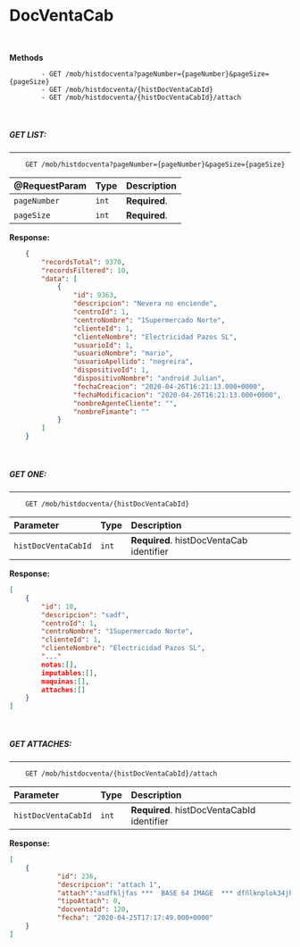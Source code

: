 # DocVentaCab

&nbsp;
&nbsp;

**Methods**
```
        - GET /mob/histdocventa?pageNumber={pageNumber}&pageSize={pageSize}
        - GET /mob/histdocventa/{histDocVentaCabId}
        - GET /mob/histdocventa/{histDocVentaCabId}/attach
```
&nbsp;
&nbsp;
&nbsp;
##### __GET LIST:__
---
```
    GET /mob/histdocventa?pageNumber={pageNumber}&pageSize={pageSize}
```
| @RequestParam | Type | Description |
| :--- | :--- | :--- |
| `pageNumber` | `int` | **Required**. |
| `pageSize` | `int` | **Required**.  |
**Response:**
```json    
    {
        "recordsTotal": 9370,
        "recordsFiltered": 10,
        "data": [
            {
                "id": 9363,
                "descripcion": "Nevera no enciende",
                "centroId": 1,
                "centroNombre": "1Supermercado Norte",
                "clienteId": 1,
                "clienteNombre": "Electricidad Pazos SL",
                "usuarioId": 1,
                "usuarioNombre": "mario",
                "usuarioApellido": "negreira",
                "dispositivoId": 1,
                "dispositivoNombre": "android Julian",
                "fechaCreacion": "2020-04-26T16:21:13.000+0000",
                "fechaModificacion": "2020-04-26T16:21:13.000+0000",
                "nombreAgenteCliente": "",
                "nombreFimante": ""
            }
        ]
    }

```
&nbsp;
&nbsp;
&nbsp;

##### __GET ONE:__
---
```
    GET /mob/histdocventa/{histDocVentaCabId}
```
| Parameter | Type | Description |
| :--- | :--- | :--- |
| `histDocVentaCabId` | `int` | **Required**. histDocVentaCab identifier |

**Response:**
    
```json     
[
    {
        "id": 10,
        "descripcion": "sadf",
        "centroId": 1,
        "centroNombre": "1Supermercado Norte",
        "clienteId": 1,
        "clienteNombre": "Electricidad Pazos SL",
        "..."
        notas:[],
        imputables:[],
        maquinas:[],
        attaches:[]
    }
]
```
&nbsp;
&nbsp;
&nbsp;

##### __GET ATTACHES:__
---
```
    GET /mob/histdocventa/{histDocVentaCabId}/attach
```
| Parameter | Type | Description |
| :--- | :--- | :--- |
| `histDocVentaCabId` | `int` | **Required**. histDocVentaCabId identifier |

**Response:**
    
```json
[
    {
            "id": 236,
            "descripcion": "attach 1",
            "attach":"asdfkljfas ***  BASE 64 IMAGE  *** dfñlknplok34jh98ugjigo09fuj",
            "tipoAttach": 0,
            "docventaId": 120,
            "fecha": "2020-04-25T17:17:49.000+0000"
    }
]
```
&nbsp;
&nbsp;
&nbsp;



